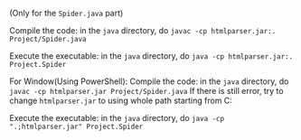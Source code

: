 (Only for the `Spider.java` part)

Compile the code: in the `java` directory, do `javac -cp htmlparser.jar:. Project/Spider.java`

Execute the executable: in the `java` directory, do `java -cp htmlparser.jar:. Project.Spider`  

For Window(Using PowerShell):
Compile the code: in the `java` directory, do `javac -cp htmlparser.jar Project/Spider.java`
If there is still error, try to change `htmlparser.jar` to using whole path starting from C:

Execute the executable: in the `java` directory, do `java -cp ".;htmlparser.jar" Project.Spider`
